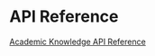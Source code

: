 <!-- 
NavPath: Academic Knowledge API
LinkLabel: API Reference
Weight: 50
ExternalLink: https://westus.dev.cognitive.microsoft.com/docs/services/56332331778daf02acc0a50b
-->

# API Reference 

[Academic Knowledge API Reference](https://westus.dev.cognitive.microsoft.com/docs/services/56332331778daf02acc0a50b)
